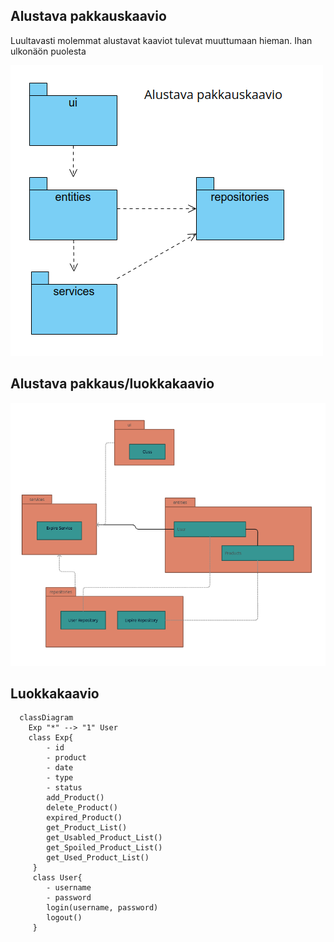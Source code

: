 ## Alustava pakkauskaavio

Luultavasti molemmat alustavat kaaviot tulevat muuttumaan hieman. Ihan ulkonäön puolesta

![Pakkausrakenne](./kuvat/Exp_alustava_pakkauskaavio.png)

## Alustava pakkaus/luokkakaavio

![Rakenne](./kuvat/alustava_paakaavio.png)

## Luokkakaavio

```mermaid
  classDiagram
    Exp "*" --> "1" User
    class Exp{
        - id
        - product
        - date
        - type
        - status
        add_Product()
        delete_Product()
        expired_Product()
        get_Product_List()
        get_Usabled_Product_List()
        get_Spoiled_Product_List()
        get_Used_Product_List()
     }
     class User{
        - username
        - password
        login(username, password)
        logout()
     }
```
